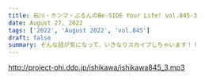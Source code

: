```yaml
---
title: 石川・ホンマ・ぶるんのBe-SIDE Your Life! vol.845-3
date: August 27, 2022
tags: ['2022', 'August 2022', 'vol.845']
draft: false
summary: そんな話が気になって、いきなりスカイプしちゃいます！！
---
```


http://project-phi.ddo.jp/ishikawa/ishikawa845_3.mp3
